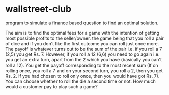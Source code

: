 # wallstreet-club
program to simulate a finance based question to find an optimal solution.

The aim is to find the optimal fees for a game with the intention of getting most possible profits to the seller/owner.
the game being that you roll a pair of dice and if you don't like the first outcome you can roll just once more. The payoff is whatever turns out to be the sum of the pair i.e. if you roll a 7 (2,5) you get Rs. 7. However, if you roll a 12 (6,6) you need to go again
i.e. you get an extra turn, apart from the 2 which you have (basically you can't roll a 12). You
get the payoff corresponding to the most recent sum (If on rolling once, you roll a 7 and on
your second turn, you roll a 2, then you get Rs. 2. If you had chosen to roll only once, then
you would have got Rs. 7). You can choose whether to roll the die a second time or not. How
much would a customer pay to play such a game?
